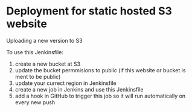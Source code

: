 # Deployment for static hosted S3 website
Uploading a new version to S3

To use this Jenkinsfile: 
1. create a new bucket at S3
2. update the bucket permmisions to public (if this website or bucket is ment to be public)
3. update your currect region in Jenkinsfile
4. create a new job in Jenkins and use this Jenkinsfile
5. add a hook in GitHub to trigger this job so it will run automatically on every new push

